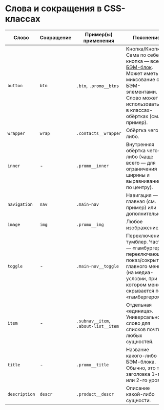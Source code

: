 # Слова и сокращения в CSS-классах

Слово     | Сокращение | Пример(ы) применения | Пояснение
-----     | -----------| ---------------------| ---------
`button`  | `btn`  | `.btn`, `.promo__btns` | Кнопка/Кнопки. Сама по себе кнопка — всегда [БЭМ-блок](http://nicothin.github.io/idiomatic-pre-CSS/#bem-block). Может иметь миксование с БЭМ-элементами. Слово может использоваться в классах-обёртках (см. пример).
`wrapper` | `wrap` | `.contacts__wrapper` | Обёртка чего-либо.
`inner`   | -      | `.promo__inner` | Внутренняя обёртка чего-либо (чаще всего — для ограничения ширины и выравнивания по центру).
`navigation` | `nav` | `.main-nav` | Навигация — главная (см. пример) или дополнительная.
`image`   | `img`  | `.promo__img` | Любое изображение.
`toggle`  | -      | `.main-nav__toggle` | Переключение, тумблер. Часто — «гамбургер», переключающий показ/сокрытие главного меню (на медиа-условии, при котором меню скрывается под «гамбергером»).
`item`    | -      | `.subnav__item`, `.about-list__item` | Отдельная «единица». Универсальное слово для списков почти любых сущностей.
`title`   | -      | `.promo__title` | Название какого-либо БЭМ-блока. Обычно, это тег заголовка 1-го или 2-го уровня.
`description` | `descr` | `.product__descr` | Описание какой-либо сущности.
